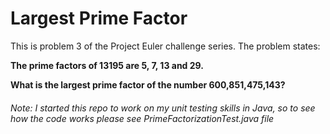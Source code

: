 # Largest Prime Factor

This is problem 3 of the Project Euler challenge series. The problem states:

**The prime factors of 13195 are 5, 7, 13 and 29.**

**What is the largest prime factor of the number 600,851,475,143?**

###### Note: I started this repo to work on my unit testing skills in Java, so to see how the code works please see PrimeFactorizationTest.java file
